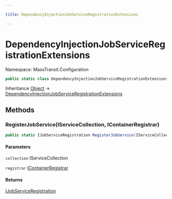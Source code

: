 ```yaml
---

title: DependencyInjectionJobServiceRegistrationExtensions

---
```


# DependencyInjectionJobServiceRegistrationExtensions

Namespace: MassTransit.Configuration

```csharp
public static class DependencyInjectionJobServiceRegistrationExtensions
```

Inheritance [Object](https://learn.microsoft.com/en-us/dotnet/api/system.object) → [DependencyInjectionJobServiceRegistrationExtensions](../masstransit-configuration/dependencyinjectionjobserviceregistrationextensions)

## Methods

### **RegisterJobService(IServiceCollection, IContainerRegistrar)**

```csharp
public static IJobServiceRegistration RegisterJobService(IServiceCollection collection, IContainerRegistrar registrar)
```

#### Parameters

`collection` IServiceCollection<br/>

`registrar` [IContainerRegistrar](../masstransit-configuration/icontainerregistrar)<br/>

#### Returns

[IJobServiceRegistration](../masstransit-configuration/ijobserviceregistration)<br/>
